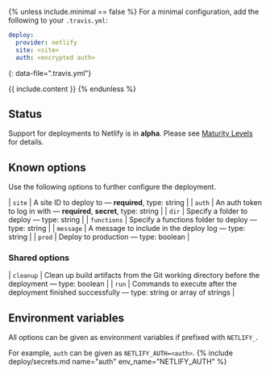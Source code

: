 {% unless include.minimal == false %}
For a minimal configuration, add the following to your `.travis.yml`:

```yaml
deploy:
  provider: netlify
  site: <site>
  auth: <encrypted auth>
```
{: data-file=".travis.yml"}



{{ include.content }}
{% endunless %}

## Status

Support for deployments to Netlify is in **alpha**. Please see [Maturity Levels](/user/deployment-v2#maturity-levels) for details.
## Known options

Use the following options to further configure the deployment.

| `site` | A site ID to deploy to &mdash; **required**, type: string |
| `auth` | An auth token to log in with &mdash; **required**, **secret**, type: string |
| `dir` | Specify a folder to deploy &mdash; type: string |
| `functions` | Specify a functions folder to deploy &mdash; type: string |
| `message` | A message to include in the deploy log &mdash; type: string |
| `prod` | Deploy to production &mdash; type: boolean |

### Shared options

| `cleanup` | Clean up build artifacts from the Git working directory before the deployment &mdash; type: boolean |
| `run` | Commands to execute after the deployment finished successfully &mdash; type: string or array of strings |

## Environment variables

All options can be given as environment variables if prefixed with `NETLIFY_`.

For example, `auth` can be given as `NETLIFY_AUTH=<auth>`.
{% include deploy/secrets.md name="auth" env_name="NETLIFY_AUTH" %}